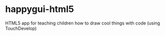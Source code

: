 happygui-html5
==============

HTML5 app for teaching children how to draw cool things with code (using TouchDevelop)